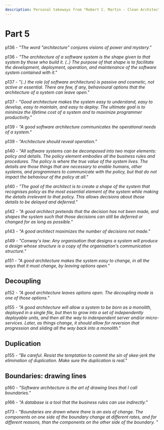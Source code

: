 ```yaml
---
description: Personal takeways from "Robert C. Martin - Clean Architecture" Part 5
---
```


# Part 5

p136 - _"The word "architecture" conjures visions of power and mystery."_

p136 - _"The architecture of a software system is the shape given to that system by those who build it. \(..\) The purpose of that shape is to facilitate the development, deployment, operation, and maintenance of the software system contained with it."_

p137 - _"\(..\) the role \(of software architecture\) is passive and cosmetic, not active or essential. There are few, if any, behavioural options that the architecture of a system can leave open."_

p137 - _"Good architecture makes the system easy to understand, easy to develop, easy to maintain, and easy to deploy. The ultimate goal is to minimize the lifetime cost of a system and to maximize programmer productivity."_

p139 - _"A good software architecture communicates the operational needs of a system."_

p139 - _"Architecture should reveal operation."_

p140 - _"All software systems can be decomposed into two major elements: policy and details. The policy element embodies all the business rules and procedures. The policy is where the true value of the system lives. The details are those things that are necessary to enable humans, other systems, and programmers to communicate with the policy, but that do not impact the behaviour of the policy at all."_

p140 - _"The goal of the architect is to create a shape of the system that recognises policy as the most essential element of the system while making the details irrelevant to that policy. This allows decisions about those details to be delayed and deferred."_

p142 - _"A good architect pretends that the decision has not been made, and shapes the system such that those decisions can still be deferred or changed for as long as possible."_

p143 - _"A good architect maximizes the number of decisions not made."_

p149 - _"Conway's law: Any organisation that designs a system will produce a design whose structure is a copy of the organisation's communication structure."_

p151 - _"A good architecture makes the system easy to change, in all the ways that it must change, by leaving options open."_

## Decoupling

p152 - _"A good architecture leaves options open. The decoupling mode is one of those options."_

p155 - _"A good architecture will allow a system to be born as a monolith, deployed in a single file, but then to grow into a set of independently deployable units, and then all the way to indenpendent server and/or micro-services. Later, as things change, it should allow for reversion that progression and sliding all the way back into a monolith."_

## Duplication

p155 - _"Be careful. Resist the temptation to commit the sin of skee-jerk the elimination of duplication. Make sure the duplication is real."_

## Boundaries: drawing lines

p160 - _"Software architecture is the art of drawing lines that I call boundaries."_

p166 - _"A database is a tool that the business rules can use indirectly."_

p173 - _"Boundaries are drawn where there is an axis of change. The components on one side of the boundary change at different rates, and for different reasons, than the components on the other side of the boundary. "_


